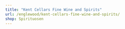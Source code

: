 ```yaml
---
title: "Kent Cellars Fine Wine and Spirits"
url: /englewood/kent-cellars-fine-wine-and-spirits/
shop: Spirituosen
---
```

